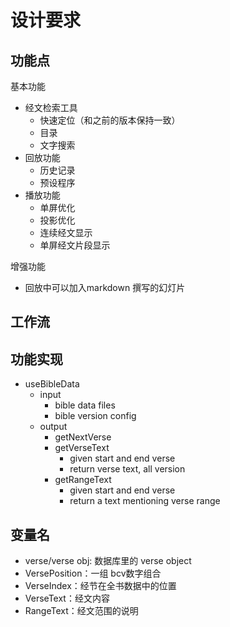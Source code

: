 # 设计要求

## 功能点

基本功能
- 经文检索工具
    - 快速定位（和之前的版本保持一致）
    - 目录
    - 文字搜索
- 回放功能
    - 历史记录
    - 预设程序
- 播放功能
    - 单屏优化
    - 投影优化
    - 连续经文显示
    - 单屏经文片段显示

增强功能
- 回放中可以加入markdown 撰写的幻灯片

## 工作流


## 功能实现
- useBibleData
    - input
        - bible data files
        - bible version config
    - output
        - getNextVerse
        - getVerseText
            - given start and end verse
            - return verse text, all version
        - getRangeText
            - given start and end verse
            - return a text mentioning verse range

## 变量名
- verse/verse obj: 数据库里的 verse object
- VersePosition：一组 bcv数字组合
- VerseIndex：经节在全书数据中的位置
- VerseText：经文内容
- RangeText：经文范围的说明
